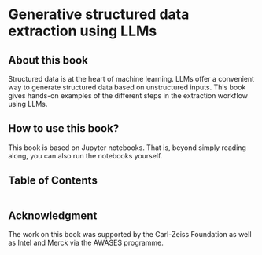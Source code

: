 # Generative structured data extraction using LLMs

## About this book

Structured data is at the heart of machine learning. LLMs offer a convenient way to generate structured data based on unstructured inputs.
This book gives hands-on examples of the different steps in the extraction workflow using LLMs.

## How to use this book?

This book is based on Jupyter notebooks. That is, beyond simply reading along, you can also run the notebooks yourself.

## Table of Contents

```{tableofcontents}
```

## Acknowledgment

The work on this book was supported by the Carl-Zeiss Foundation as well as Intel and Merck via the AWASES programme.
